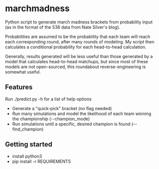 marchmadness
============

Python script to generate march madness brackets from probability input (as in the format of the 538 data from Nate Silver's blog).

Probabilities are assumed to be the probability that each team will reach each corresponding round, after many rounds of modeling. My script then calculates a conditional probability for each head-to-head calculation.

Generally, results generated will be less useful than those generated by a model that calculates head-to-head matchups, but since most of these models are not open-sourced, this roundabout reverse-engineering is somewhat useful.

Features
--------
Run ./predict.py -h for a list of help options
* Generate a "quick-pick" bracket (no flag needed)
* Run many simulations and model the likelihood of each team winning the championship (--champion_mode)
* Run simulations until a specific, desired champion is found (--find_champion)

Getting started
---------------
* install python3
* pip install -r REQUIREMENTS
